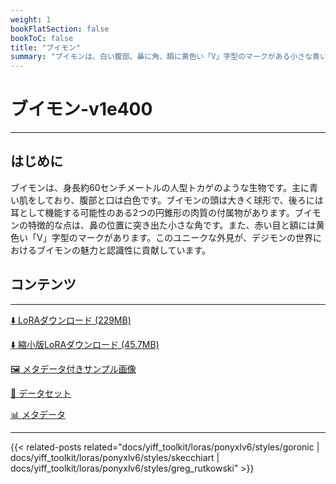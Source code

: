 ```yaml
---
weight: 1
bookFlatSection: false
bookToC: false
title: "ブイモン"
summary: "ブイモンは、白い腹部、鼻に角、額に黄色い「V」字型のマークがある小さな青いドラゴン型デジモンです。"
---
```


<!--markdownlint-disable MD025 MD033 -->

# ブイモン-v1e400

---

## はじめに

ブイモンは、身長約60センチメートルの人型トカゲのような生物です。主に青い肌をしており、腹部と口は白色です。ブイモンの頭は大きく球形で、後ろには耳として機能する可能性のある2つの円錐形の肉質の付属物があります。ブイモンの特徴的な点は、鼻の位置に突き出た小さな角です。また、赤い目と額には黄色い「V」字型のマークがあります。このユニークな外見が、デジモンの世界におけるブイモンの魅力と認識性に貢献しています。

## コンテンツ

---

[⬇️ LoRAダウンロード (229MB)](https://huggingface.co/k4d3/yiff_toolkit/resolve/main/ponyxl_loras/veemon-v1e400.safetensors?download=true)

[⬇️ 縮小版LoRAダウンロード (45.7MB)](https://huggingface.co/k4d3/yiff_toolkit/resolve/main/ponyxl_loras_shrunk_2/veemon-v1e400_frockpt1_th-3.55.safetensors?download=true)

[🖼️ メタデータ付きサンプル画像](https://huggingface.co/k4d3/yiff_toolkit/tree/main/static/{})

[📐 データセット](https://huggingface.co/datasets/k4d3/furry/tree/main/veemon)

[📊 メタデータ](https://huggingface.co/k4d3/yiff_toolkit/raw/main/ponyxl_loras/veemon-v1e400.json)

---

<!--
HUGO_SEARCH_EXCLUDE_START
-->
{{< related-posts related="docs/yiff_toolkit/loras/ponyxlv6/styles/goronic | docs/yiff_toolkit/loras/ponyxlv6/styles/skecchiart | docs/yiff_toolkit/loras/ponyxlv6/styles/greg_rutkowski" >}}
<!--
HUGO_SEARCH_EXCLUDE_END
-->
